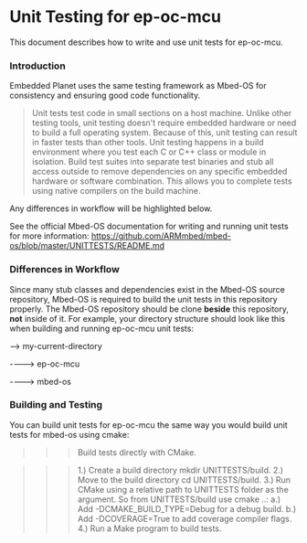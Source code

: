 # Unit Testing for ep-oc-mcu

This document describes how to write and use unit tests for ep-oc-mcu.

### Introduction

Embedded Planet uses the same testing framework as Mbed-OS for consistency and ensuring good code functionality.


>Unit tests test code in small sections on a host machine. Unlike other testing tools, unit testing doesn't require embedded hardware or need to build a full operating system. Because of this, unit testing can result in faster tests than other tools. Unit testing happens in a build environment where you test each C or C++ class or module in isolation. Build test suites into separate test binaries and stub all access outside to remove dependencies on any specific embedded hardware or software combination. This allows you to complete tests using native compilers on the build machine.

Any differences in workflow will be highlighted below.

See the official Mbed-OS documentation for writing and running unit tests for more information: https://github.com/ARMmbed/mbed-os/blob/master/UNITTESTS/README.md

### Differences in Workflow

Since many stub classes and dependencies exist in the Mbed-OS source repository, Mbed-OS is required to build the unit tests in this repository properly. The Mbed-OS repository should be clone **beside** this repository, __not__ inside of it. For example, your directory structure should look like this when building and running ep-oc-mcu unit tests:

--> my-current-directory

----> ep-oc-mcu

----> mbed-os

### Building and Testing

You can build unit tests for ep-oc-mcu the same way you would build unit tests for mbed-os using cmake:


>>>Build tests directly with CMake.

>>>1.) Create a build directory mkdir UNITTESTS/build.
>>>2.) Move to the build directory cd UNITTESTS/build.
>>>3.) Run CMake using a relative path to UNITTESTS folder as the argument. So from UNITTESTS/build use cmake ..:
>>>   a.) Add -DCMAKE_BUILD_TYPE=Debug for a debug build.
>>>   b.) Add -DCOVERAGE=True to add coverage compiler flags.
>>>4.) Run a Make program to build tests.

